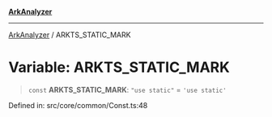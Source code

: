 [**ArkAnalyzer**](../README.md)

***

[ArkAnalyzer](../globals.md) / ARKTS\_STATIC\_MARK

# Variable: ARKTS\_STATIC\_MARK

> `const` **ARKTS\_STATIC\_MARK**: `"use static"` = `'use static'`

Defined in: src/core/common/Const.ts:48
